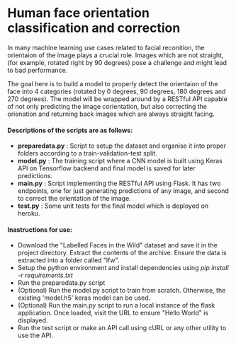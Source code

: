 # Human face orientation classification and correction
In many machine learning use cases related to facial reconition, the orientaion of the image plays a crucial role. Images which are not straight, (for example, rotated right by 90 degrees) pose a 
challenge and might lead to bad performance.

The goal here is to build a model to properly detect the orientaion of the face into 4 categories (rotated by 0 degrees, 90 degrees, 180 degrees and 270 degrees).
The model will be wrapped around by a RESTful API capable of not only predicting the image corientation, but also correcting the orienation and returning back images which are always straight facing.

#### Descriptions of the scripts are as follows:
- **preparedata.py** :  Script to setup the dataset and organise it into proper folders according to a train-validation-test split.
- **model.py** : The training script where a CNN model is built using Keras API on Tensorflow backend and final model is saved for later predictions.
- **main.py** : Script implementing the RESTful API using Flask. It has two endpoints, one for just generating predictions of any image, and second to correct the orientation of the image.
- **test.py** : Some unit tests for the final model which is deployed on heroku.

#### Inastructions for use:
- Download the "Labelled Faces in the Wild" dataset and save it in the project directory. Extract the contents of the archive. Ensure the data is extracted into a folder called "lfw".
- Setup the python environment and install dependencies using *pip install -r requirements.txt*
- Run the preparedata.py script
- (Optional) Run the model.py script to train from scratch. Otherwise, the existing 'model.h5' keras model can be used.
- (Optional) Run the main.py script to run a local instance of the flask application. Once loaded, visit the URL to ensure "Hello World" is displayed.
- Run the test script or make an API call using cURL or any other utility to use the API.
